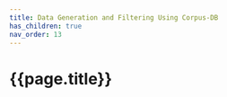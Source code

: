 ```yaml
---
title: Data Generation and Filtering Using Corpus-DB
has_children: true
nav_order: 13
---
```


# {{page.title}}
